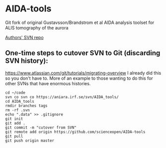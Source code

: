 # AIDA-tools
Git fork of original Gustavsson/Brandstrom et al AIDA analysis toolset for ALIS tomography of the aurora

[Authors' SVN repo](https://aniara.irf.se/svn/AIDA_tools/)

One-time steps to cutover SVN to Git (discarding SVN history): 
-------------------------------------
https://www.atlassian.com/git/tutorials/migrating-overview
I already did this so you don't have to. More of an example to those wanting to do this for other SVNs that have enormous histories.
```
cd ~/code
svn co svn co https://aniara.irf.se/svn/AIDA_tools/
cd AIDA_tools
rmdir branches tags
rm -rf .svn
echo ".data" >> .gitignore
git init
git add .
git commit -m "cutover from SVN"
git remote add origin https://github.com/scienceopen/AIDA-tools
git pull
git push origin master
```
